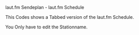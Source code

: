 laut.fm Sendeplan - laut.fm Schedule

This Codes shows a Tabbed version of the laut.fm Schedule.

You Only have to edit the Stationname.
